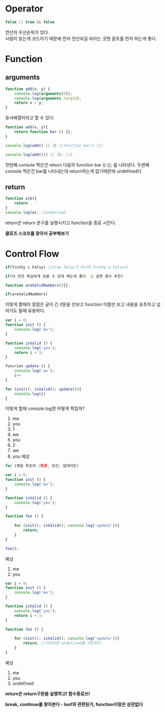 # Operator 

```js
false || true && false
```
연산자 우선순위가 있다. <br>
사람이 읽는게 코드이기 때문에 먼저 연산되길 바라는 곳엔 괄호를 먼저 하는게 좋다. 

# Function  

## arguments

```js
function add(x, y) {
    console.log(arguments[0]);
    console.log(arguments.length);
    return x + y;
}
```

유사배열이라고 할 수 있다.
  
```js
function add(x, y){
    return function bar () {};
}

console.log(add() || 3) //function bar() {};

console.log(add()() || 3); //3 

```
첫번째 console 찍은건 return 다음의 function bar () {}; 를 나타낸다. 두번째 console 찍은건 bar를 나타내는데 return하는게 없기때문에 undefined다


## return

```js
function a(b){
    return 
}
console.log(a); //undefined 
```

return은 return 문구를 실행시키고 function을 종료 시킨다.

**클로즈 스코프를 찾아서 공부해보기**

# Control Flow

```js
if(Truthy & Falsy) //true false가 아니라 Truthy & Falsy냐
```

```js
if(이 안은 확실하게 읽을 수 있게 짜는게 좋다. 넘 길면 함수 추천)

function areValidNumbers(){};

if(areValidNumbers)
```
이렇게 짤때의 장점은 굳이 긴 if문을 안보고 function 이름만 보고 내용을 유추하고 넘어가도 될때 유용하다.


```js
var i = 0;
function init () {
    console.log('me');
}

function isValid () {
    console.log('you');
    return i < 3;
}

funcrion update () {
    console.log('we');
    i++
}

for (init(); isValid(); update()){
    console.log(i)
}
```
이렇게 할때 console.log엔 어떻게 찍힐까?<br>
1. me
2. you
3. 1
4. we
5. you
6. 2
7. we
8. you
예상

```js
for (제일 최초의 1회성; 조건; 업데이트)
```

```js
var i = 0;
function init () {
    console.log('me');
}

function isValid () {
    console.log('you');
}

function foo () {
    
    for (init(); isValid(); console.log('update')){
        return;
    }
}

foo(); 

```
예상
1. me
2. you

```js
var i = 0;
function init () {
    console.log('me');
}

function isValid () {
    console.log('you');
    return i < 3;
}

function foo () {
    
    for (init(); isValid(); console.log('update')){
        return; //이것또한 undefined를 리턴한다. 
    }
}
```
예상
1. me
2. you
3. undefined

**return은 return구문을 실행하고! 함수종료쓰!**

**break, continue를 찾아본다 - loof와 관련된거, function이랑은 상관없다**